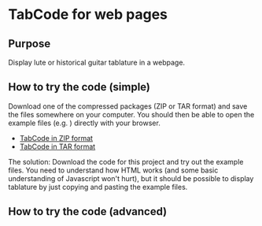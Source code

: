 # TabCode for web pages

## Purpose
Display lute or historical guitar tablature in a webpage.

## How to try the code (simple)

Download one of the compressed packages (ZIP or TAR format) and save the files somewhere on your computer. You should then be able to open the example files (e.g. ) directly with your browser.

* [TabCode in ZIP format][Reference text 1]
* [TabCode in TAR format][Reference text 2]


The solution: Download the code for this project and try out the example files. You need to understand how HTML works (and some basic understanding of Javascript won't hurt), but it should be possible to display tablature by just copying and pasting the example files.

## How to try the code (advanced)


[Reference text 1]: https://github.com/garbo999/TabCode/zipball/master
[Reference text 2]: https://github.com/garbo999/TabCode/tarball/master
